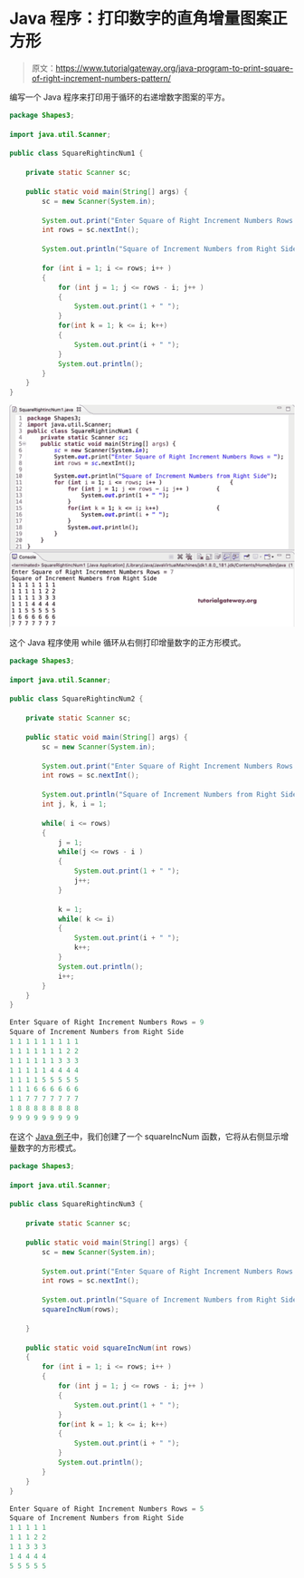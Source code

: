 # Java 程序：打印数字的直角增量图案正方形

> 原文：<https://www.tutorialgateway.org/java-program-to-print-square-of-right-increment-numbers-pattern/>

编写一个 Java 程序来打印用于循环的右递增数字图案的平方。

```java
package Shapes3;

import java.util.Scanner;

public class SquareRightincNum1 {

	private static Scanner sc;

	public static void main(String[] args) {
		sc = new Scanner(System.in);

		System.out.print("Enter Square of Right Increment Numbers Rows = ");
		int rows = sc.nextInt();

		System.out.println("Square of Increment Numbers from Right Side");

		for (int i = 1; i <= rows; i++ ) 
		{
			for (int j = 1; j <= rows - i; j++ ) 
			{
				System.out.print(1 + " ");
			}
			for(int k = 1; k <= i; k++) 
			{
				System.out.print(i + " ");
			}
			System.out.println();
		}
	}
}
```

![Java Program to Print Square of Right Increment Numbers Pattern](img/c078dc80a3c225da1f2e86c92fce0dc1.png)

这个 Java 程序使用 while 循环从右侧打印增量数字的正方形模式。

```java
package Shapes3;

import java.util.Scanner;

public class SquareRightincNum2 {

	private static Scanner sc;

	public static void main(String[] args) {
		sc = new Scanner(System.in);

		System.out.print("Enter Square of Right Increment Numbers Rows = ");
		int rows = sc.nextInt();

		System.out.println("Square of Increment Numbers from Right Side");
		int j, k, i = 1;

		while( i <= rows) 
		{
			j = 1;
			while(j <= rows - i ) 
			{
				System.out.print(1 + " ");
				j++;
			}

			k = 1;
			while( k <= i) 
			{
				System.out.print(i + " ");
				k++;
			}
			System.out.println();
			i++;
		}
	}
}
```

```java
Enter Square of Right Increment Numbers Rows = 9
Square of Increment Numbers from Right Side
1 1 1 1 1 1 1 1 1 
1 1 1 1 1 1 1 2 2 
1 1 1 1 1 1 3 3 3 
1 1 1 1 1 4 4 4 4 
1 1 1 1 5 5 5 5 5 
1 1 1 6 6 6 6 6 6 
1 1 7 7 7 7 7 7 7 
1 8 8 8 8 8 8 8 8 
9 9 9 9 9 9 9 9 9 
```

在这个 [Java 例子](https://www.tutorialgateway.org/learn-java-programs/)中，我们创建了一个 squareIncNum 函数，它将从右侧显示增量数字的方形模式。

```java
package Shapes3;

import java.util.Scanner;

public class SquareRightincNum3 {

	private static Scanner sc;

	public static void main(String[] args) {
		sc = new Scanner(System.in);

		System.out.print("Enter Square of Right Increment Numbers Rows = ");
		int rows = sc.nextInt();

		System.out.println("Square of Increment Numbers from Right Side");	
		squareIncNum(rows);

	}

	public static void squareIncNum(int rows)
	{
		for (int i = 1; i <= rows; i++ ) 
		{
			for (int j = 1; j <= rows - i; j++ ) 
			{
				System.out.print(1 + " ");
			}
			for(int k = 1; k <= i; k++) 
			{
				System.out.print(i + " ");
			}
			System.out.println();
		}
	}
}
```

```java
Enter Square of Right Increment Numbers Rows = 5
Square of Increment Numbers from Right Side
1 1 1 1 1 
1 1 1 2 2 
1 1 3 3 3 
1 4 4 4 4 
5 5 5 5 5 
```